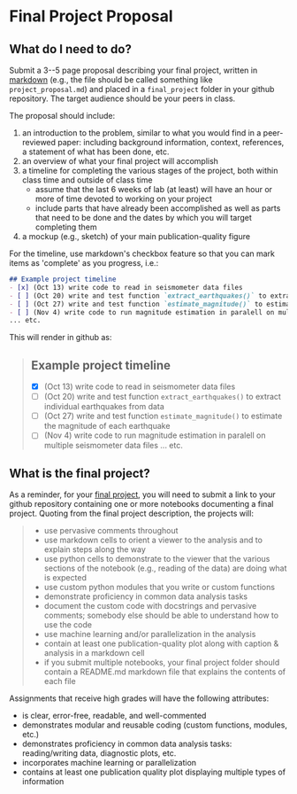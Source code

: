 # Final Project Proposal

## What do I need to do?

Submit a 3--5 page proposal describing your final project, written in [markdown](https://docs.github.com/en/get-started/writing-on-github/getting-started-with-writing-and-formatting-on-github/basic-writing-and-formatting-syntax) (e.g., the file should be called something like `project_proposal.md`) and placed in a `final_project` folder in your github repository.  The target audience should be your peers in class.  

The proposal should include:

1. an introduction to the problem, similar to what you would find in a peer-reviewed paper: including background information, context, references, a statement of what has been done, etc.
2. an overview of what your final project will accomplish
3. a timeline for completing the various stages of the project, both within class time and outside of class time
    * assume that the last 6 weeks of lab (at least) will have an hour or more of time devoted to working on your project
    * include parts that have already been accomplished as well as parts that need to be done and the dates by which you will target completing them
4. a mockup (e.g., sketch) of your main publication-quality figure


For the timeline, use markdown's checkbox feature so that you can mark items as 'complete' as you progress, i.e.:

```markdown
## Example project timeline
- [x] (Oct 13) write code to read in seismometer data files
- [ ] (Oct 20) write and test function `extract_earthquakes()` to extract individual earthquakes from data
- [ ] (Oct 27) write and test function `estimate_magnitude()` to estimate the magnitude of each earthquake
- [ ] (Nov 4) write code to run magnitude estimation in paralell on multiple seismometer data files
... etc.
```

This will render in github as:
> ## Example project timeline
> - [x] (Oct 13) write code to read in seismometer data files
> - [ ] (Oct 20) write and test function `extract_earthquakes()` to extract individual earthquakes from data
> - [ ] (Oct 27) write and test function `estimate_magnitude()` to estimate the magnitude of each earthquake
> - [ ] (Nov 4) write code to run magnitude estimation in paralell on multiple seismometer data files
> ... etc.


## What is the final project?
As a reminder, for your [final project](https://iu.instructure.com/courses/2166341/assignments/15482432), you will need to submit a link to your github repository containing one or more notebooks documenting a final project.  Quoting from the final project description, the projects will: 

> * use pervasive comments throughout
> * use markdown cells to orient a viewer to the analysis and to explain steps along the way
> * use python cells to demonstrate to the viewer that the various sections of the notebook (e.g., reading of the data) are doing what is expected
> * use custom python modules that you write or custom functions
> * demonstrate proficiency in common data analysis tasks
> * document the custom code with docstrings and pervasive comments; somebody else should be able to understand how to use the code
> * use machine learning and/or parallelization in the analysis
> * contain at least one publication-quality plot along with caption & analysis in a markdown cell
> * if you submit multiple notebooks, your final project folder should contain a README.md markdown file that explains the contents of each file

Assignments that receive high grades will have the following attributes:

* is clear, error-free, readable, and well-commented
* demonstrates modular and reusable coding (custom functions, modules, etc.)
* demonstrates proficiency in common data analysis tasks: reading/writing data, diagnostic plots, etc.
* incorporates machine learning or parallelization
* contains at least one publication quality plot displaying multiple types of information
